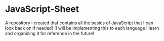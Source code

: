 # JavaScript-Sheet
A repository I created that contains all the basics of JavaScript that I can look back on if needed! (I will be implementing this to each language I learn and organizing it for reference in the future!

